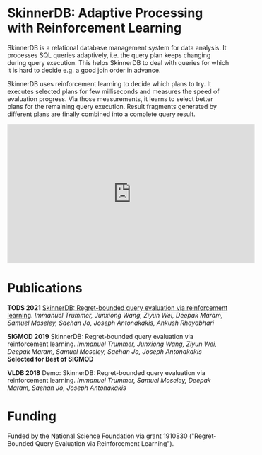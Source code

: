 # SkinnerDB: Adaptive Processing with Reinforcement Learning

SkinnerDB is a relational database management system for data analysis. It processes SQL queries adaptively, i.e. the query plan keeps changing during query execution. This helps SkinnerDB to deal with queries for which it is hard to decide e.g. a good join order in advance. 

SkinnerDB uses reinforcement learning to decide which plans to try. It executes selected plans for few milliseconds and measures the speed of evaluation progress. Via those measurements, it learns to select better plans for the remaining query execution. Result fragments generated by different plans are finally combined into a complete query result.

<p align="center">
  <iframe width="560" height="315" src="https://www.youtube.com/embed/VvYSaodEdrM" title="YouTube video player" frameborder="0" allow="accelerometer; autoplay; clipboard-write; encrypted-media; gyroscope; picture-in-picture" allowfullscreen></iframe>
</p>

# Publications

**TODS 2021** [SkinnerDB: Regret-bounded query evaluation via reinforcement learning](https://dl.acm.org/doi/10.1145/3464389). _Immanuel Trummer, Junxiong Wang, Ziyun Wei, Deepak Maram, Samuel Moseley, Saehan Jo, Joseph Antonakakis, Ankush Rhayabhari_

**SIGMOD 2019** SkinnerDB: Regret-bounded query evaluation via reinforcement learning. _Immanuel Trummer, Junxiong Wang, Ziyun Wei, Deepak Maram, Samuel Moseley, Saehan Jo, Joseph Antonakakis_ **Selected for Best of SIGMOD**

**VLDB 2018** Demo: SkinnerDB: Regret-bounded query evaluation via reinforcement learning.  _Immanuel Trummer, Samuel Moseley, Deepak Maram, Saehan Jo, Joseph Antonakakis_

# Funding

Funded by the National Science Foundation via grant 1910830 ("Regret-Bounded Query Evaluation via Reinforcement Learning").

